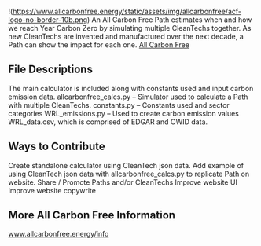 !(https://www.allcarbonfree.energy/static/assets/img/allcarbonfree/acf-logo-no-border-10b.png)
An All Carbon Free Path estimates when and how we reach Year Carbon Zero by simulating multiple CleanTechs together. As new CleanTechs are invented and manufactured over the next decade, a Path can show the impact for each one.
[All Carbon Free](https://www.allcarbonfree.energy)
## File Descriptions
The main calculator is included along with constants used and input carbon emission data.
allcarbonfree_calcs.py – Simulator used to calculate a Path with multiple CleanTechs. 
constants.py – Constants used and sector categories
WRL_emissions.py – Used to create carbon emission values WRL_data.csv, which is comprised of EDGAR and OWID data.
## Ways to Contribute
Create standalone calculator using CleanTech json data.
Add example of using CleanTech json data with allcarbonfree_calcs.py to replicate Path on website.
Share / Promote Paths and/or CleanTechs
Improve website UI
Improve website copywrite
## More All Carbon Free Information
www.allcarbonfree.energy/info
